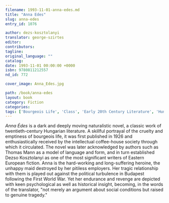 ```yaml
---
filename: 1993-11-01-anna-edes.md
title: "Anna Edes"
slug: anna-edes
entry_id: 1076

author: dezs-kosztolanyi
translator: george-szirtes
editor: 
contributors: 
tagline: 
original_language: ""
catalog: 
date: 1993-11-01 00:00:00 +0000 
isbn: 9780811212557
nd_id: 772

cover_image: Anna_Edes.jpg

path: /book/anna-edes
layout: book
category: Fiction
categories: 
tags: ['Bourgeois Life', 'Class', 'Early 20th Century Literature', 'Hungarian Literature', 'Naturalistic Literature', 'Post World War I', 'Social Commentary']
---
```

*Anna Édes* is a dark and deeply moving naturalistic novel, a classic work of twentieth-century Hungarian literature. A skillful portrayal of the cruelty and emptiness of bourgeois life, it was first published in 1926 and enthusiastically received by the intellectual coffee-house society through which it circulated. The novel was later acknowledged by authors such as Thomas Mann as a model of language and form, and in turn established Dezso Kosztolanyi as one of the most significant writers of Eastern European fiction. Anna is the hard-working and long-suffering heroine, the unhappy maid destroyed by her pitiless employers. Her tragic relationship with them is played out against the political turbulence in Budapest following the First World War. Yet her endurance and revenge are depicted with keen psychological as well as historical insight, becoming, in the words of the translator, "not merely an argument about social conditions but raised to genuine tragedy."





